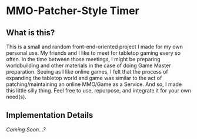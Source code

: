 # MMO-Patcher-Style Timer
## What is this?
This is a small and random front-end-oriented project I made for my own personal use. My friends and I like to meet for tabletop gaming every so often. In the time between those meetings, I might be preparing worldbuilding and other materials in the case of doing Game Master preparation. Seeing as I like online games, I felt that the process of expanding the tabletop world and game was similar to the act of patching/maintaining an online MMO/Game as a Service. And so, I made this little silly thing. Feel free to use, repurpose, and integrate it for your own need(s).

## Implementation Details
_Coming Soon...?_